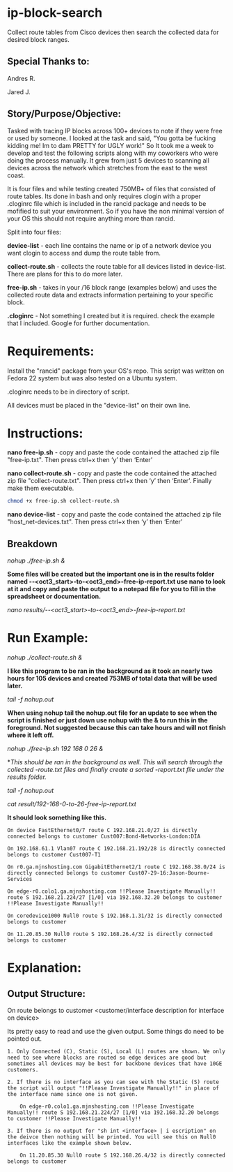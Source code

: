 # ip-block-search
Collect route tables from Cisco devices then search the collected data for desired block ranges.

## Special Thanks to:

Andres R.

Jared J.

## Story/Purpose/Objective:
Tasked with tracing IP blocks across 100+ devices to note if they were free or used by someone. I looked at the task
and said, "You gotta be fucking kidding me! Im to dam PRETTY for UGLY work!" So It took me a week to develop and test the following 
scripts along with my coworkers who were doing the process manually. It grew from just 5 devices to scanning all devices across the
network which stretches from the east to the west coast. 

It is four files and while testing created 750MB+ of files that consisted of route tables. Its done in bash and only requires clogin with a proper .cloginrc file which is included in the rancid package and needs to be mofified to suit your environment. So if you have the non minimal version of your OS this should not require anything more than 
rancid. 

Split into four files: 

**device-list** - each line contains the name or ip of a network device you want clogin to access and dump the route table from.

**collect-route.sh** - collects the route table for all devices listed in device-list. There are plans for this to do more later. 

**free-ip.sh** - takes in your /16 block range (examples below) and uses the collected route data and extracts information pertaining   to your specific block. 

**.cloginrc** - Not something I created but it is required. check the example that I included. Google for further documentation. 

# Requirements:

Install the "rancid" package from your OS's repo. This script was written on Fedora 22 system but was also tested on a Ubuntu system.

.cloginrc needs to be in directory of script.

All devices must be placed in the "device-list" on their own line. 

# Instructions:
**nano free-ip.sh** - copy and paste the code contained the attached zip file "free-ip.txt". Then press ctrl+x then ‘y’ then ‘Enter’

**nano collect-route.sh** - copy and paste the code contained the attached zip file "collect-route.txt". Then press ctrl+x then ‘y’ then ‘Enter’. Finally make them executable. 

```bash
chmod +x free-ip.sh collect-route.sh
```
**nano device-list** - copy and paste the code contained the attached zip file "host_net-devices.txt". Then press ctrl+x then ‘y’ then ‘Enter’

## Breakdown
*nohup ./free-ip.sh <value of first octet> <value of second octet> <value of start of range third octet> <value of start of range third octet> &*
		
**Some files will be created but the important one is in the results folder named <oct1>-<oct2>-<oct3_start>-to-<oct3_end>-free-ip-report.txt use nano to look at it and copy and paste the output to a notepad file for you to fill in the spreadsheet or documentation.**

*nano results/<oct1>-<oct2>-<oct3_start>-to-<oct3_end>-free-ip-report.txt*

# Run Example: 

*nohup ./collect-route.sh &*

**I like this program to be ran in the background as it took an nearly two hours for 105 devices and created 753MB of total data that will be used later.**

*tail -f nohup.out*
			
**When using nohup tail the nohup.out file for an update to see when the script is finished or just down use nohup with the & to run this in the foreground. Not suggested because this can take hours and will not finish where it left off.**

*nohup ./free-ip.sh 192 168 0 26 &*
		
**This should be ran in the background as well. This will search through the collected *-route.txt files and finally create a sorted -report.txt file under the results folder.**

*tail -f nohup.out*

*cat result/192-168-0-to-26-free-ip-report.txt*

**It should look something like this.**

```
On device FastEthernet0/7 route C 192.168.21.0/27 is directly connected belongs to customer Cust007:Bond-Networks-London:DIA

On 192.168.61.1 Vlan07 route C 192.168.21.192/28 is directly connected belongs to customer Cust007-T1

On r0.ga.mjnshosting.com GigabitEthernet2/1 route C 192.168.38.0/24 is directly connected belongs to customer Cust07-29-16:Jason-Bourne-Services

On edge-r0.colo1.ga.mjnshosting.com !!Please Investigate Manually!! route S 192.168.21.224/27 [1/0] via 192.168.32.20 belongs to customer !!Please Investigate Manually!!

On coredevice1000 Null0 route S 192.168.1.31/32 is directly connected belongs to customer

On 11.20.85.30 Null0 route S 192.168.26.4/32 is directly connected belongs to customer
```

# Explanation:

## Output Structure:

On <device name from device-list> <interface on device> route <route from device that contains our desired blick> belongs to customer <customer/interface description for interface on device>

Its pretty easy to read and use the given output. Some things do need to be pointed out. 

	1. Only Connected (C), Static (S), Local (L) routes are shown. We only need to see where blocks are routed so edge devices are good but sometimes all devices may be best for backbone devices that have 10GE customers. 

	2. If there is no interface as you can see with the Static (S) route the script will output "!!Please Investigate Manually!!" in place of the interface name since one is not given. 

		On edge-r0.colo1.ga.mjnshosting.com !!Please Investigate Manually!! route S 192.168.21.224/27 [1/0] via 192.168.32.20 belongs to customer !!Please Investigate Manually!!

	3. If there is no output for "sh int <interface> | i escription" on the deivce then nothing will be printed. You will see this on Null0 interfaces like the example shown below. 

		On 11.20.85.30 Null0 route S 192.168.26.4/32 is directly connected belongs to customer
